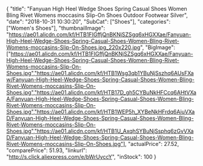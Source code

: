 {
	"title": "Fanyuan High Heel Wedge Shoes Spring Casual Shoes Women Bling Rivet Womens moccasins Slip-On Shoes Outdoor Footwear Silver",
	"date": "2018-10-31 10:30:20",
	"SubCat": ["Shoes"],
	"categories": ["Women's Shoes"],
	"thumbnailImage": "https://ae01.alicdn.com/kf/HTB1FIGffjQnBKNjSZSgq6xHGXXae/Fanyuan-High-Heel-Wedge-Shoes-Spring-Casual-Shoes-Women-Bling-Rivet-Womens-moccasins-Slip-On-Shoes.jpg_220x220.jpg",
	"BigImage": ["https://ae01.alicdn.com/kf/HTB1FIGffjQnBKNjSZSgq6xHGXXae/Fanyuan-High-Heel-Wedge-Shoes-Spring-Casual-Shoes-Women-Bling-Rivet-Womens-moccasins-Slip-On-Shoes.jpg","https://ae01.alicdn.com/kf/HTB1Wsg3qb1YBuNjSszhq6AUsFXaw/Fanyuan-High-Heel-Wedge-Shoes-Spring-Casual-Shoes-Women-Bling-Rivet-Womens-moccasins-Slip-On-Shoes.jpg","https://ae01.alicdn.com/kf/HTB17D_gh5CYBuNkHFCcq6AHtVXaA/Fanyuan-High-Heel-Wedge-Shoes-Spring-Casual-Shoes-Women-Bling-Rivet-Womens-moccasins-Slip-On-Shoes.jpg","https://ae01.alicdn.com/kf/HTB1WEP5h_XYBeNkHFrdq6AiuVXaD/Fanyuan-High-Heel-Wedge-Shoes-Spring-Casual-Shoes-Women-Bling-Rivet-Womens-moccasins-Slip-On-Shoes.jpg","https://ae01.alicdn.com/kf/HTB1U_AxqhSYBuNjSsphq6zGvVXaD/Fanyuan-High-Heel-Wedge-Shoes-Spring-Casual-Shoes-Women-Bling-Rivet-Womens-moccasins-Slip-On-Shoes.jpg"],
	"actualPrice": 27.52,
	"comparePrice": 51.93,
	"linkurl": "http://s.click.aliexpress.com/e/bWrUyccY",
	"inStock": 100
}
